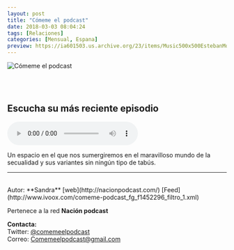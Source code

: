 ```yaml
---
layout: post
title: "Cómeme el podcast"
date: 2018-03-03 08:04:24
tags: [Relaciones]
categories: [Mensual, Espana]
preview: https://ia601503.us.archive.org/23/items/Music500x500EstebanMontoya/300-ComemeElPodcast.jpg
---
```


![Cómeme el podcast](https://ia601503.us.archive.org/23/items/Music500x500EstebanMontoya/500-ComemeElPodcast.jpg)

<br/>
<br/>

## Escucha su más reciente episodio

<!--reproductor-feed=http://www.ivoox.com/comeme-podcast_fg_f1452296_filtro_1.xml-->
<!--reproductor-start-->
<audio id="audio" preload="auto" controls="" src="http://www.ivoox.com/10-dia-del-orgullo-gay-lgtttbi_mf_26904933_feed_1.mp3"></audio>
<!--reproductor-end-->

Un espacio en el que nos sumergiremos en el maravilloso mundo de la secualidad y sus variantes sin ningún tipo de tabús.  

_ _ _
<br>
Autor: **Sandra**
[web](http://nacionpodcast.com/)  
[Feed](http://www.ivoox.com/comeme-podcast_fg_f1452296_filtro_1.xml)  

Pertenece a la red **Nación podcast**  


**Contacta:**  
Twitter: [@comemeelpodcast](https://twitter.com/comemeelpodcast)  
Correo: [Comemeelpodcast@gmail.com](mailto:Comemeelpodcast@gmail.com)  
